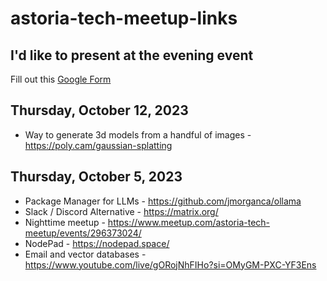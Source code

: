 # astoria-tech-meetup-links

## I'd like to present at the evening event
Fill out this [Google Form](https://forms.gle/pPM9Wi7exb8tyeRt5)

## Thursday, October 12, 2023

* Way to generate 3d models from a handful of images - https://poly.cam/gaussian-splatting

## Thursday, October 5, 2023

* Package Manager for LLMs - https://github.com/jmorganca/ollama
* Slack / Discord Alternative - https://matrix.org/
* Nighttime meetup - https://www.meetup.com/astoria-tech-meetup/events/296373024/
* NodePad - https://nodepad.space/
* Email and vector databases - https://www.youtube.com/live/gORojNhFIHo?si=OMyGM-PXC-YF3Ens
